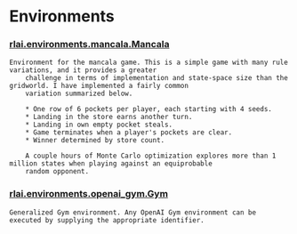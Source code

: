 # Environments
### [rlai.environments.mancala.Mancala](https://github.com/MatthewGerber/rlai/tree/master/src/rlai/environments/mancala.py#L125)
```
Environment for the mancala game. This is a simple game with many rule variations, and it provides a greater
    challenge in terms of implementation and state-space size than the gridworld. I have implemented a fairly common
    variation summarized below.

    * One row of 6 pockets per player, each starting with 4 seeds.
    * Landing in the store earns another turn.
    * Landing in own empty pocket steals.
    * Game terminates when a player's pockets are clear.
    * Winner determined by store count.

    A couple hours of Monte Carlo optimization explores more than 1 million states when playing against an equiprobable
    random opponent.
```
### [rlai.environments.openai_gym.Gym](https://github.com/MatthewGerber/rlai/tree/master/src/rlai/environments/openai_gym.py#L54)
```
Generalized Gym environment. Any OpenAI Gym environment can be executed by supplying the appropriate identifier.
```
